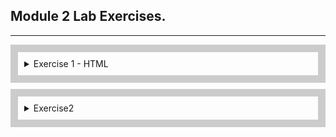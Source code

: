 ## Module 2 Lab Exercises.

---
<div style="border: 12px solid #ccc; padding: 10px; margin-bottom: 10px;">
  <details>
    <summary>Exercise 1 - HTML</summary>
    <ul>
      <!-- SECTION I -->
      <details>
        <summary>Template and Live Server</summary>
        <ul>
          <li>
            Open the src folder in VS code and take a look at the template HTML files.
          </li>
          <li>
            With index.html opened, start the Live Server extension by clicking the Go Live button in the bottom
            right-hand corner of VS Code.
          </li>
          <li>
            This should open http://127.0.0.1:5500/index.html in your browser.
            <ol>
              <li>
                Change the above URL to load the form.html page, and then click the Home link to go back to index.
              </li>
            </ol>
          </li>
        </ul>
        <img alt="Exercise 1 - Template and Live Server" src="/Lab Screenshots/Exercise1/Exercise1-1.gif">
      </details>
      <!-- SECTION II -->
      <details>
        <summary>HTML Elements - Metadata</summary>
        <ul>
          <li>
            Add a title using the HTML title tag.
          </li>
          <li>
            Add metatags using HTML
            <meta> tags for the following 5 items:
            <ul>
              <li>charset</li>
              <li>description</li>
              <li>keywords</li>
              <li>author</li>
              <li>viewport</li>
            </ul>
          </li>
        </ul>
        <img alt="Exercise 1 - HTML Elements - Metadata" src="/Lab Screenshots/Exercise1/Exercise1-2.png">
      </details>
      <!-- SECTION III -->
      <details>
        <summary>HTML Elements- div, span, p, pre, ul, li, ol, article</summary>
        <ul>
          <li>
            Add 3 divs next to each other at the beginning of the body section and put some distinctive content into
            each of the divs.
          </li>
          <li>
            Below the divs, add 3 spans next to each other and put some distinctive content into each span. Observe the
            difference between block and inline elements in the browser.
          </li>
          <img alt="Exercise 1 - HTML Elements - div, span 1" src="/Lab Screenshots/Exercise1/Exercise1-3-1,2-1.png">
          <img alt="Exercise 1 - HTML Elements - div, span 2" src="/Lab Screenshots/Exercise1/Exercise1-3-1,2-2.png">
          <li>
            Below, add p and pre tags into your HTML body using the below contents:
            <ul>
              "&lt;p&gt;
              p represents paragraph without preserving spacing
              &lt;/p&gt;
              &lt;pre&gt;
              Text in a pre element
              is displayed in a fixed-width
              font, and it preserves
              both spaces and
              line breaks
              &lt;/pre&gt;"
            </ul>
          </li>
          <li>
            Add an unordered list of 4 items to your page using ul and li tags.
          </li>
          <li>
            Add an ordered list of 3 items to your page using ol and li tags.
          </li>
          <li>
            Add a nested list of 2 items inside the last item of either the unordered or ordered list above.
          </li>
          <li>
            Wrap all the elements you've created so far with an article tag.
          </li>
          <li>
            Add a page headline - add an h1 tag above your article with any content, e.g. "My HTML learning journey".
          </li>
          <li>
            Add an article headline - add an h2 tag within the article tag with any content, e.g.
            "Learning elements - div, span, p, pre, ul, li, ol, article". Consider the difference between the page headline and article headline.
          </li>
        </ul>
      </details>
      <!-- SECTION IV -->
    </ul>
  </details>
</div>


<div style="border: 12px solid #ccc; padding: 10px; margin-bottom: 10px;">
  <details>
    <summary>Exercise2</summary>

    I. Create a JSON object variable for a book. The book should have a title, description, author, and number of pages.
    * ![Screenshot of Exercise6-1](/Lab%20Screenshots/Exercise6/Exercise6-1.png)

  </details>
</div>
